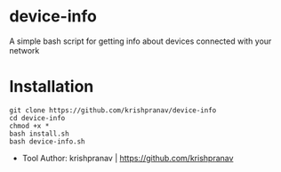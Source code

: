# device-info
A simple bash script for getting info about devices connected with your network

# Installation
```
git clone https://github.com/krishpranav/device-info
cd device-info
chmod +x *
bash install.sh
bash device-info.sh
```

- Tool Author: krishpranav | https://github.com/krishpranav
